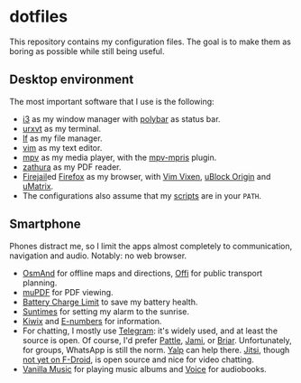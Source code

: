 dotfiles
===============================================================================

This repository contains my configuration files. The goal is to make them as 
boring as possible while still being useful.


Desktop environment
-------------------------------------------------------------------------------

 The most important software that I use is the following:

- [i3](https://i3wm.org/) as my window manager with 
  [polybar](https://github.com/jaagr/polybar) as status bar.
- [urxvt](http://software.schmorp.de/pkg/rxvt-unicode.html) as my terminal.
- [lf](https://github.com/gokcehan/lf) as my file manager.
- [vim](https://www.vim.org/) as my text editor.
- [mpv](https://mpv.io/) as my media player, with the
  [mpv-mpris](https://github.com/hoyon/mpv-mpris) plugin.
- [zathura](https://pwmt.org/projects/zathura/) as my PDF reader.
- [Firejail](https://github.com/netblue30/firejail)ed 
  [Firefox](http://www.mozilla.org) as my browser, with [Vim 
  Vixen](https://github.com/ueokande/vim-vixen), [uBlock 
  Origin](https://github.com/gorhill/uBlock) and 
  [uMatrix](https://github.com/gorhill/uMatrix).
- The configurations also assume that my 
  [scripts](https://github.com/slakkenhuis/scripts) are in your `PATH`.


Smartphone
-------------------------------------------------------------------------------

Phones distract me, so I limit the apps almost completely to communication, 
navigation and audio. Notably: no web browser.

- [OsmAnd](https://f-droid.org/en/packages/net.osmand.plus/) for offline maps 
  and directions, [Offi](https://f-droid.org/en/packages/de.schildbach.oeffi/) 
  for public transport planning.
- [muPDF](https://f-droid.org/en/packages/com.artifex.mupdf.mini.app/) for PDF 
  viewing.
- [Battery Charge 
  Limit](https://f-droid.org/en/packages/com.slash.batterychargelimit/) to 
  save my battery health.
- [Suntimes](https://f-droid.org/en/packages/com.forrestguice.suntimeswidget/) 
  for setting my alarm to the sunrise. 
- [Kiwix](https://f-droid.org/en/packages/org.kiwix.kiwixmobile/) and
  [E-numbers](https://f-droid.org/en/packages/org.uaraven.e/) for information.
- For chatting, I mostly use 
  [Telegram](https://f-droid.org/en/packages/org.telegram.messenger/): it's 
  widely used, and at least the source is open. Of course, I'd prefer 
  [Pattle](https://f-droid.org/en/packages/im.pattle.app/), 
  [Jami](https://f-droid.org/en/packages/cx.ring/), or 
  [Briar](https://f-droid.org/en/packages/org.briarproject.briar.android). 
  Unfortunately, for groups, WhatsApp is still the norm.
  [Yalp](https://f-droid.org/en/packages/com.github.kiliakin.yalpstore/) can 
  help there. [Jitsi](https://meet.jit.si), though [not yet on 
  F-Droid](https://gitlab.com/fdroid/rfp/issues/73), is open source and nice 
  for video chatting. 
- [Vanilla 
  Music](https://f-droid.org/en/packages/ch.blinkenlights.android.vanilla/) 
  for playing music albums and 
  [Voice](https://f-droid.org/en/packages/de.ph1b.audiobook/) for audiobooks.
